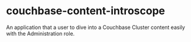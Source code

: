 couchbase-content-introscope
============================

An application that a user to dive into a Couchbase Cluster content easily with the Administration role.
